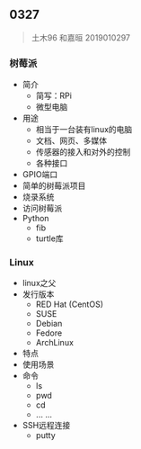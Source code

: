 ## 0327

> 土木96 和嘉晅 2019010297

### 树莓派

* 简介
  * 简写：RPi
  * 微型电脑
* 用途
  * 相当于一台装有linux的电脑
  * 文档、网页、多媒体
  * 传感器的接入和对外的控制
  * 各种接口
* GPIO端口
* 简单的树莓派项目
* 烧录系统
* 访问树莓派
* Python
  * fib
  * turtle库

### Linux

* linux之父
* 发行版本
  * RED Hat (CentOS)
  * SUSE
  * Debian
  * Fedore
  * ArchLinux
* 特点
* 使用场景
* 命令
  * ls
  * pwd
  * cd
  * ... ...
* SSH远程连接
  * putty